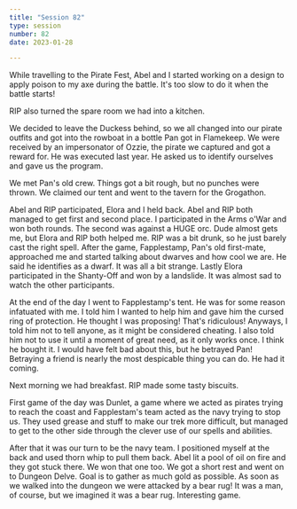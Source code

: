 ```yaml
---
title: "Session 82"
type: session
number: 82
date: 2023-01-28

---
```


While travelling to the Pirate Fest, Abel and I started working on a design to apply poison to my axe during the battle. It's too slow to do it when the battle starts!

RIP also turned the spare room we had into a kitchen.

We decided to leave the Duckess behind, so we all changed into our pirate outfits and got into the rowboat in a bottle Pan got in Flamekeep. We were received by an impersonator of Ozzie, the pirate we captured and got a reward for. He was executed last year. He asked us to identify ourselves and gave us the program.

We met Pan's old crew. Things got a bit rough, but no punches were thrown. We claimed our tent and went to the tavern for the Grogathon.

Abel and RIP participated, Elora and I held back. Abel and RIP both managed to get first and second place.
I participated in the Arms o'War and won both rounds. The second was against a HUGE orc. Dude almost gets me, but Elora and RIP both helped me. RIP was a bit drunk, so he just barely cast the right spell.
After the game, Fapplestamp, Pan's old first-mate, approached me and started talking about dwarves and how cool we are. He said he identifies as a dwarf. It was all a bit strange.
Lastly Elora participated in the Shanty-Off and won by a landslide. It was almost sad to watch the other participants.

At the end of the day I went to Fapplestamp's tent. He was for some reason infatuated with me. I told him I wanted to help him and gave him the cursed ring of protection. He thought I was proposing! That's ridiculous! Anyways, I told him not to tell anyone, as it might be considered cheating. I also told him not to use it until a moment of great need, as it only works once. I think he bought it. I would have felt bad about this, but he betrayed Pan! Betraying a friend is nearly the most despicable thing you can do. He had it coming.

Next morning we had breakfast. RIP made some tasty biscuits.

First game of the day was Dunlet, a game where we acted as pirates trying to reach the coast and Fapplestam's team acted as the navy trying to stop us.
They used grease and stuff to make our trek more difficult, but managed to get to the other side through the clever use of our spells and abilities.

After that it was our turn to be the navy team. I positioned myself at the back and used thorn whip to pull them back. Abel lit a pool of oil on fire and they got stuck there. We won that one too.
We got a short rest and went on to Dungeon Delve. Goal is to gather as much gold as possible.
As soon as we walked into the dungeon we were attacked by a bear rug! It was a man, of course, but we imagined it was a bear rug. Interesting game.
